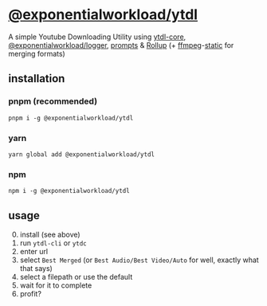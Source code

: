 # [@exponentialworkload/ytdl](https://npm.im/@exponentialworkload/ytdl)
A simple Youtube Downloading Utility using [ytdl-core](https://npm.im/ytdl-core), [@exponentialworkload/logger](https://npm.im/@exponentialworkload/logger), [prompts](https://npm.im/prompts) & [Rollup](https://rollupjs.org) (+ [ffmpeg](https://ffmpeg.org/)-[static](https://npm.im/ffmpeg-static) for merging formats)

## installation

### pnpm (recommended)
`pnpm i -g @exponentialworkload/ytdl`

### yarn
`yarn global add @exponentialworkload/ytdl`

### npm
`npm i -g @exponentialworkload/ytdl`

## usage
0. install (see above)
1. run `ytdl-cli` or `ytdc`
2. enter url
3. select `Best Merged` (or `Best Audio/Best Video/Auto` for well, exactly what that says)
4. select a filepath or use the default
5. wait for it to complete
6. profit?
